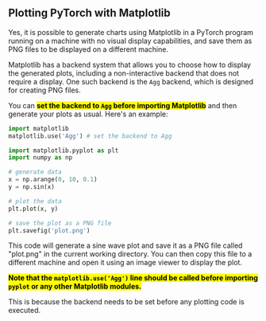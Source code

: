 ## Plotting PyTorch with Matplotlib

Yes, it is possible to generate charts using Matplotlib in a PyTorch program running on a machine with no visual display capabilities, and save them as PNG files to be displayed on a different machine.

Matplotlib has a backend system that allows you to choose how to display the generated plots, including a non-interactive backend that does not require a display. One such backend is the `Agg` backend, which is designed for creating PNG files.

You can <mark>**set the backend to `Agg` before importing Matplotlib**</mark> and then generate your plots as usual. Here's an example:

```python
import matplotlib
matplotlib.use('Agg') # set the backend to Agg

import matplotlib.pyplot as plt
import numpy as np

# generate data
x = np.arange(0, 10, 0.1)
y = np.sin(x)

# plot the data
plt.plot(x, y)

# save the plot as a PNG file
plt.savefig('plot.png')
```

This code will generate a sine wave plot and save it as a PNG file called "plot.png" in the current working directory. You can then copy this file to a different machine and open it using an image viewer to display the plot.

<mark>**Note that the `matplotlib.use('Agg')` line should be called before importing `pyplot` or any other Matplotlib modules.**</mark>

This is because the backend needs to be set before any plotting code is executed.

